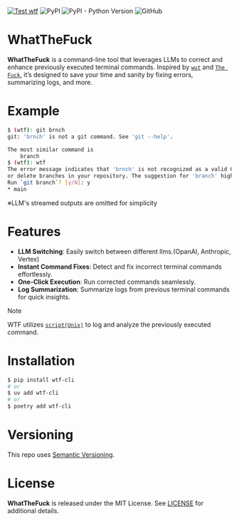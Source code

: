 [![Test wtf](https://github.com/Asugawara/WhatTheFuck/actions/workflows/run_test.yml/badge.svg)](https://github.com/Asugawara/WhatTheFuck/actions/workflows/run_test.yml)
![PyPI](https://img.shields.io/pypi/v/wtf-cli?color=green)
![PyPI - Python Version](https://img.shields.io/pypi/pyversions/wtf-cli)
![GitHub](https://img.shields.io/github/license/Asugawara/WhatTheFuck)

# WhatTheFuck

**WhatTheFuck** is a command-line tool that leverages LLMs to correct and enhance previously executed terminal commands. Inspired by [`wut`](https://github.com/shobrook/wut) and [`The Fuck`](https://github.com/nvbn/thefuck), it’s designed to save your time and sanity by fixing errors, summarizing logs, and more.

# Example
```bash
$ (wtf): git brnch
git: 'brnch' is not a git command. See 'git --help'.

The most similar command is
	branch
$ (wtf): wtf
The error message indicates that 'brnch' is not recognized as a valid Git command. The correct command is 'branch', which is likely what you intended to use to list, create,
or delete branches in your repository. The suggestion for 'branch' highlights this common typo. To avoid such errors, ensure command spelling is accurate.
Run `git branch`? [y/N]: y
* main
```
※LLM's streamed outputs are omitted for simplicity

# Features

- **LLM Switching**: Easily switch between different llms.(OpanAI, Anthropic, Vertex)
- **Instant Command Fixes**: Detect and fix incorrect terminal commands effortlessly.
- **One-Click Execution**: Run corrected commands seamlessly.
- **Log Summarization**: Summarize logs from previous terminal commands for quick insights.

> [!NOTE]
> WTF utilizes [`script(Unix)`](https://en.wikipedia.org/wiki/Script_(Unix)) to log and analyze the previously executed command.

# Installation
```bash
$ pip install wtf-cli
# or
$ uv add wtf-cli
# or
$ poetry add wtf-cli
```



# Versioning
This repo uses [Semantic Versioning](https://semver.org/).

# License
**WhatTheFuck** is released under the MIT License. See [LICENSE](/LICENSE) for additional details.
